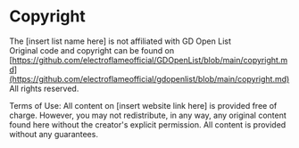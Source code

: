 # Copyright
The [insert list name here] is not affiliated with GD Open List <br>
Original code and copyright can be found on [https://github.com/electroflameofficial/GDOpenList/blob/main/copyright.md](https://github.com/electroflameofficial/gdopenlist/blob/main/copyright.md)
<br>
All rights reserved.

Terms of Use:
All content on [insert website link here] is provided free of charge. However, you may not redistribute, in any way, any original content found here without the creator's explicit permission. All content is provided without any guarantees.
